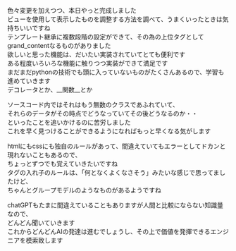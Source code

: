 色々変更を加えつつ、本日やっと完成しました  
ビューを使用して表示したものを調整する方法を調べて、うまくいったときは気持ちいいですね  
テンプレート継承に複数段階の設定ができて、その為の上位タグとしてgrand_contentなるものがありました  
欲しいと思った機能は、だいたい実装されていてとても便利です  
ある程度いろいろな機能に触りつつ実装ができて満足です  
まだまだpythonの技術でも頭に入っていないものがたくさんあるので、学習も進めていきます  
デコレータとか、__関数__とか  

ソースコード内ではそれはもう無数のクラスであふれていて、  
それらのデータがその時点でどうなっていてその後どうなるのか・・  
といったことを追いかけるのに苦労しました  
これを早く見つけることができるようになればもっと早くなる気がします  

htmlにもcssにも独自のルールがあって、間違えていてもエラーとしてドカンと現れないこともあるので、  
ちょっとずつでも覚えていきたいですね  
タグの入れ子のルールは、「何となくよくなさそう」みたいな感じで思ってましたけど、  
ちゃんとグループモデルのようなものがあるようですね  

chatGPTもたまに間違えていることもありますが人間と比較にならない知識量なので、  
どんどん聞いていきます  
これからどんどんAIの発達は進むでしょうし、その上で価値を発揮できるエンジニアを模索致します  